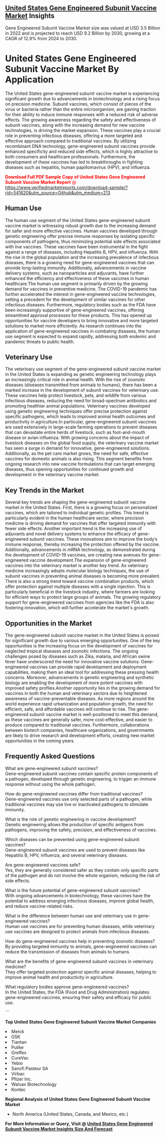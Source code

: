 <h2><a href="https://www.verifiedmarketreports.com/download-sample/?rid=541620&amp;utm_source=Github&amp;utm_medium=213" target="_blank">United States Gene Engineered Subunit Vaccine Market</a> Insights</h2><p>Gene Engineered Subunit Vaccine Market size was valued at USD 3.5 Billion in 2022 and is projected to reach USD 9.2 Billion by 2030, growing at a CAGR of 12.9% from 2024 to 2030.</p><p><h1>United States Gene Engineered Subunit Vaccine Market By Application</h1><p>The United States gene-engineered subunit vaccine market is experiencing significant growth due to advancements in biotechnology and a rising focus on precision medicine. Subunit vaccines, which consist of pieces of the virus or bacteria rather than the entire microorganism, are gaining traction for their ability to induce immune responses with a reduced risk of adverse effects. The growing awareness regarding the safety and effectiveness of subunit vaccines, along with the increasing demand for new vaccine technologies, is driving the market expansion. These vaccines play a crucial role in preventing infectious diseases, offering a more targeted and effective approach compared to traditional vaccines. By utilizing recombinant DNA technology, gene-engineered subunit vaccines provide enhanced specificity and reduced side effects, which is highly attractive to both consumers and healthcare professionals. Furthermore, the development of these vaccines has led to breakthroughs in fighting diseases such as hepatitis, human papillomavirus (HPV), and influenza.<p><span class=""><span style="color: #ff0000;"><strong>Download Full PDF Sample Copy of United States Gene Engineered Subunit Vaccine Market Report</strong> @ </span><a href="https://www.verifiedmarketreports.com/download-sample/?rid=541620&amp;utm_source=Github&amp;utm_medium=213" target="_blank">https://www.verifiedmarketreports.com/download-sample/?rid=541620&amp;utm_source=Github&amp;utm_medium=213</a></span></p></p><h2>Human Use</h2><p>The human use segment of the United States gene-engineered subunit vaccine market is witnessing robust growth due to the increasing demand for safer and more effective vaccines. Human vaccines developed through genetic engineering offer precise immune responses by isolating specific components of pathogens, thus minimizing potential side effects associated with live vaccines. These vaccines have been instrumental in the fight against a range of diseases, including Hepatitis B, HPV, and influenza. With the rise in the global population and the increasing prevalence of infectious diseases, there is a growing need for gene-engineered vaccines that can provide long-lasting immunity. Additionally, advancements in vaccine delivery systems, such as nanoparticles and adjuvants, have further enhanced the efficiency and effectiveness of these vaccines in human healthcare.The human use segment is primarily driven by the growing demand for vaccines in preventive medicine. The COVID-19 pandemic has further accelerated the interest in gene-engineered vaccine technologies, setting a precedent for the development of similar vaccines for other infectious diseases. Furthermore, regulatory bodies such as the FDA have been increasingly supportive of gene-engineered vaccines, offering streamlined approval processes for these products. This has opened up opportunities for vaccine developers to bring innovative and more targeted solutions to market more efficiently. As research continues into the application of gene-engineered vaccines in combating diseases, the human use segment is expected to expand rapidly, addressing both endemic and pandemic threats to public health.<h2>Veterinary Use</h2><p>The veterinary use segment of the gene-engineered subunit vaccine market in the United States is expanding as genetic engineering technology plays an increasingly critical role in animal health. With the rise of zoonotic diseases (diseases transmitted from animals to humans), there has been a marked increase in the development of subunit vaccines for veterinary use. These vaccines help protect livestock, pets, and wildlife from various infectious diseases, reducing the need for broad-spectrum antibiotics and promoting healthier animal populations. Veterinary vaccines developed using genetic engineering techniques offer precise protection against specific pathogens, which leads to improved animal health outcomes and productivity in agriculture.In particular, gene-engineered subunit vaccines are used extensively in large-scale farming operations to prevent diseases that can devastate entire herds of livestock, such as foot-and-mouth disease or avian influenza. With growing concerns about the impact of livestock diseases on the global food supply, the veterinary vaccine market has seen a surge in demand for innovative, gene-engineered solutions. Additionally, as the pet care market grows, the need for safe, effective vaccines for domestic animals is also rising. This segment benefits from ongoing research into new vaccine formulations that can target emerging diseases, thus opening opportunities for continued growth and development in the veterinary vaccine market. <h2>Key Trends in the Market</h2><p>Several key trends are shaping the gene-engineered subunit vaccine market in the United States. First, there is a growing focus on personalized vaccines, which are tailored to individual genetic profiles. This trend is particularly evident in the human healthcare sector, where precision medicine is driving demand for vaccines that offer targeted immunity with fewer side effects. Another important trend is the increasing use of adjuvants and novel delivery systems to enhance the efficacy of gene-engineered subunit vaccines. These innovations aim to improve the body’s immune response, thereby increasing the protection offered by the vaccine. Additionally, advancements in mRNA technology, as demonstrated during the development of COVID-19 vaccines, are creating new avenues for gene-engineered vaccine development.The expansion of gene-engineered vaccines into the veterinary market is another key trend. As veterinary medicine increasingly adopts molecular biology techniques, the use of subunit vaccines in preventing animal diseases is becoming more prevalent. There is also a strong trend toward vaccine combination products, which offer protection against multiple diseases with a single injection. This is particularly beneficial in the livestock industry, where farmers are looking for efficient ways to protect large groups of animals. The growing regulatory support for gene-engineered vaccines from agencies like the FDA is also fostering innovation, which will further accelerate the market's growth. <h2>Opportunities in the Market</h2><p>The gene-engineered subunit vaccine market in the United States is poised for significant growth due to various emerging opportunities. One of the key opportunities is the increasing focus on the development of vaccines for neglected tropical diseases and zoonotic infections. The ongoing challenges posed by diseases such as Zika, malaria, and African swine fever have underscored the need for innovative vaccine solutions. Gene-engineered vaccines can provide rapid development and deployment capabilities, making them an ideal tool for addressing these pressing health concerns. Moreover, advancements in genetic engineering and synthetic biology are enabling the development of more potent vaccines with improved safety profiles.Another opportunity lies in the growing demand for vaccines in both the human and veterinary sectors due to heightened awareness of vaccine-preventable diseases. As more regions around the world experience rapid urbanization and population growth, the need for efficient, safe, and affordable vaccines will continue to rise. The gene-engineered subunit vaccine market is well-positioned to meet this demand, as these vaccines are generally safer, more cost-effective, and easier to produce compared to traditional vaccines. Furthermore, collaborations between biotech companies, healthcare organizations, and governments are likely to drive research and development efforts, creating new market opportunities in the coming years.<h2>Frequently Asked Questions</h2><p>What are gene-engineered subunit vaccines? <br> Gene-engineered subunit vaccines contain specific protein components of a pathogen, developed through genetic engineering, to trigger an immune response without using the whole pathogen.</p><p>How do gene-engineered vaccines differ from traditional vaccines? <br> Gene-engineered vaccines use only selected parts of a pathogen, while traditional vaccines may use live or inactivated pathogens to stimulate immunity.</p><p>What is the role of genetic engineering in vaccine development? <br> Genetic engineering allows the production of specific antigens from pathogens, improving the safety, precision, and effectiveness of vaccines.</p><p>Which diseases can be prevented using gene-engineered subunit vaccines? <br> Gene-engineered subunit vaccines are used to prevent diseases like Hepatitis B, HPV, influenza, and several veterinary diseases.</p><p>Are gene-engineered vaccines safe? <br> Yes, they are generally considered safer as they contain only specific parts of the pathogen and do not involve the whole organism, reducing the risk of side effects.</p><p>What is the future potential of gene-engineered subunit vaccines? <br> With ongoing advancements in biotechnology, these vaccines have the potential to address emerging infectious diseases, improve global health, and reduce vaccine-related risks.</p><p>What is the difference between human use and veterinary use in gene-engineered vaccines? <br> Human use vaccines are for preventing human diseases, while veterinary use vaccines are designed to protect animals from infectious diseases.</p><p>How do gene-engineered vaccines help in preventing zoonotic diseases? <br> By providing targeted immunity to animals, gene-engineered vaccines can reduce the transmission of diseases from animals to humans.</p><p>What are the benefits of gene-engineered subunit vaccines in veterinary medicine? <br> They offer targeted protection against specific animal diseases, helping to improve animal health and productivity in agriculture.</p><p>What regulatory bodies approve gene-engineered vaccines? <br> In the United States, the FDA (Food and Drug Administration) regulates gene-engineered vaccines, ensuring their safety and efficacy for public use.</p>```</p><p><strong>Top United States Gene Engineered Subunit Vaccine Market Companies</strong></p><div data-test-id=""><p><li>Merck</li><li> GSK</li><li> Tiantan</li><li> Pulike</li><li> Greffex</li><li> CureVac</li><li> Yebio</li><li> Sanofi Pasteur SA</li><li> Virbac</li><li> Pfizer Inc.</li><li> Walvax Biotechnology</li><li> Kontec</li></p><div><strong>Regional Analysis of&nbsp;United States Gene Engineered Subunit Vaccine Market</strong></div><ul><li dir="ltr"><p dir="ltr">North America&nbsp;(United States, Canada, and Mexico, etc.)</p></li></ul><p><strong>For More Information or Query, Visit @&nbsp;</strong><strong><a href="https://www.verifiedmarketreports.com/product/gene-engineered-subunit-vaccine-market/?utm_source=Github&amp;utm_medium=213" target="_blank">United States Gene Engineered Subunit Vaccine Market Insights Size And Forecast</a></strong></p></div>
